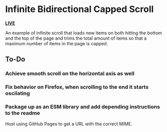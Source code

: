 # Infinite Bidirectional Capped Scroll

[**LIVE**](https://tomashubelbauer.github.io/infinite-bidirectional-capped-scroll)

An example of infinite scroll that loads new items on both hitting the bottom and the top of the page
and trims the total amount of items so that a maximum number of items in the page is capped.

## To-Do

### Achieve smooth scroll on the horizontal axis as well

### Fix behavior on Firefox, when scrolling to the end it starts oscilating

### Package up as an ESM library and add depending instructions to the readme

Host using GitHub Pages to get a URL with the correct MIME.
